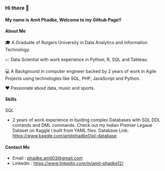 ### Hi there 👋

#### My name is Amit Phadke, Welcome to my Github Page!! 

#### About Me

:mortar_board: A Graduate of Rutgers University in Data Analytics and Information Technology. 

:chart_with_upwards_trend: Data Scientist with work experience in Python, R, SQL and Tableau.

:computer: A Background in computer engineer backed by 2 years of work in Agile Projects using technologies like SQL, PHP, JavaScript and Python. 

:hearts: Passionate about data, music and sports. 

#### Skills

SQL 
 - 2 years of work experience in buiding complex Databases with SQL DDL comands and DML commands. Check out my Indian Premier Legaue Dataset on Kaggle I built from YAML files.
   Database Link: https://www.kaggle.com/amitphadke1/ipl-database

#### Contact Me

- Email : phadke.amit03@gmail.com
- Linkedin : https://www.linkedin.com/in/amit-phadke12/
